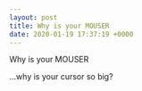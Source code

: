 ```yaml
---
layout: post
title: Why is your MOUSER
date: 2020-01-19 17:37:19 +0000
---
```


Why is your MOUSER

...why is your cursor so big?

